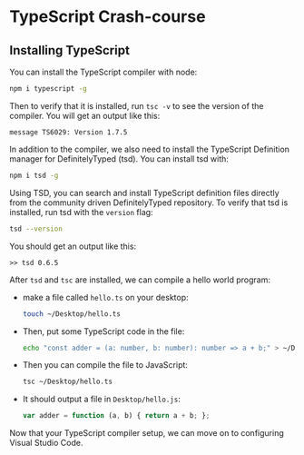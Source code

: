 # TypeScript Crash-course

## Installing TypeScript

You can install the TypeScript compiler with node:

```bash
npm i typescript -g
```

Then to verify that it is installed, run `tsc -v` to see the version of the compiler. You will get an output like this:

```
message TS6029: Version 1.7.5
```

In addition to the compiler, we also need to install the TypeScript Definition manager for DefinitelyTyped (tsd). You can install tsd with:

```bash
npm i tsd -g
```

Using TSD, you can search and install TypeScript definition files directly from the community driven DefinitelyTyped repository. To verify that tsd is installed, run tsd with the `version` flag:

```bash
tsd --version
```

You should get an output like this:

```
>> tsd 0.6.5
```

After `tsd` and `tsc` are installed, we can compile a hello world program:

- make a file called `hello.ts` on your desktop:

    ```bash
    touch ~/Desktop/hello.ts
    ```

- Then, put some TypeScript code in the file:

    ```bash
    echo "const adder = (a: number, b: number): number => a + b;" > ~/Desktop/hello.ts
    ```

- Then you can compile the file to JavaScript:

    ```bash
    tsc ~/Desktop/hello.ts
    ```

- It should output a file in `Desktop/hello.js`:

    ```javascript
    var adder = function (a, b) { return a + b; };
    ```

Now that your TypeScript compiler setup, we can move on to configuring Visual Studio Code.
